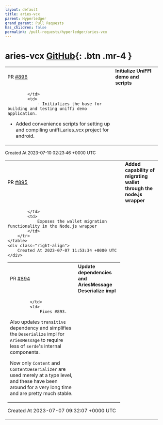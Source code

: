 ```yaml
---
layout: default
title: aries-vcx
parent: Hyperledger
grand_parent: Pull Requests
has_children: false
permalink: /pull-requests/hyperledger/aries-vcx
---
```


# aries-vcx <span class="fs-3 right-align">[GitHub](https://github.com/hyperledger/aries-vcx){: .btn .mr-4 }</span>


<div>
    <table>
        <tr>
            <td>
                PR <a href="https://github.com/hyperledger/aries-vcx/pull/896" class=".btn">#896</a>
            </td>
            <td>
                <b>
                    Initialize UniFFI demo and scripts
                </b>
            </td>
        </tr>
        <tr>
            <td>
                
            </td>
            <td>
                - Initializes the base for building and testing uniffi demo application.
- Added convenience scripts for setting up and compiling uniffi_aries_vcx project for android.
            </td>
        </tr>
    </table>
    <div class="right-align">
        Created At 2023-07-10 02:23:46 +0000 UTC
    </div>
</div>

<div>
    <table>
        <tr>
            <td>
                PR <a href="https://github.com/hyperledger/aries-vcx/pull/895" class=".btn">#895</a>
            </td>
            <td>
                <b>
                    Added capability of migrating wallet through the node.js wrapper
                </b>
            </td>
        </tr>
        <tr>
            <td>
                
            </td>
            <td>
                Exposes the wallet migration functionality in the Node.js wrapper
            </td>
        </tr>
    </table>
    <div class="right-align">
        Created At 2023-07-07 11:53:34 +0000 UTC
    </div>
</div>

<div>
    <table>
        <tr>
            <td>
                PR <a href="https://github.com/hyperledger/aries-vcx/pull/894" class=".btn">#894</a>
            </td>
            <td>
                <b>
                    Update dependencies and AriesMessage Deserialize impl
                </b>
            </td>
        </tr>
        <tr>
            <td>
                
            </td>
            <td>
                Fixes #893.

Also updates `transitive` dependency and simplifies the `Deserialize` impl for `AriesMessage` to require less of `serde`'s internal components. 

Now only `Content` and `ContentDeserializer` are used merely at a type level, and these have been around for a very long time and are pretty much stable.
            </td>
        </tr>
    </table>
    <div class="right-align">
        Created At 2023-07-07 09:32:07 +0000 UTC
    </div>
</div>

